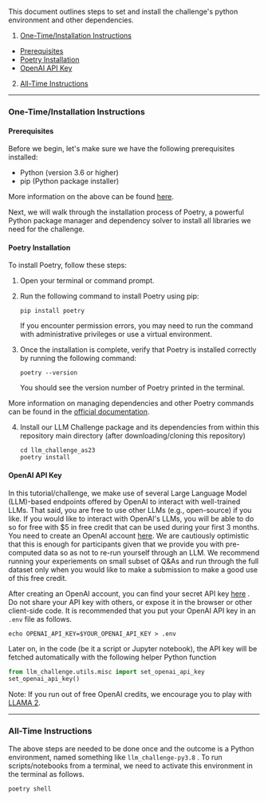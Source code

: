 

This document outlines steps to set and install the challenge's python environment and other dependencies.

1. [One-Time/Installation Instructions](#onetime)
- [Prerequisites](#preq)
- [Poetry Installation](#poet)
- [OpenAI API Key](#api)
2. [All-Time Instructions](#dev)

---
### One-Time/Installation Instructions <a name="onetime"></a>

#### Prerequisites <a name="preq"></a>
Before we begin, let's make sure we have the following prerequisites installed:

- Python (version 3.6 or higher)
- pip (Python package installer)

More information on the above can be found [here](https://www.python.org/downloads/).

Next, we will walk through the installation process of Poetry, a powerful Python package manager and dependency solver to install all libraries we need for the challenge.

#### Poetry Installation <a name="poet"></a>

To install Poetry, follow these steps:

1. Open your terminal or command prompt.

2. Run the following command to install Poetry using pip:

   ```shell
   pip install poetry
   ```
   If you encounter permission errors, you may need to run the command with administrative privileges or use a virtual environment.

3. Once the installation is complete, verify that Poetry is installed correctly by running the following command:

   ```shell
   poetry --version
   ```

   You should see the version number of Poetry printed in the terminal.

More information on managing dependencies and other Poetry commands can be found in the [official documentation](https://python-poetry.org/docs/).

4. Install our LLM Challenge package and its dependencies from within this repository main directory (after downloading/cloning this repository)

   ```shell
   cd llm_challenge_as23
   poetry install
   ```

#### OpenAI API Key <a name="api"></a>

In this tutorial/challenge, we make use of several Large Language Model (LLM)-based endpoints offered by OpenAI to interact with well-trained LLMs. That said, you are free to use other LLMs (e.g., open-source) if you like.
If you would like to interact with OpenAI's LLMs, you will be able to do so for free with $5 in free credit that can be used during your first 3 months. You need to create an OpenAI account [here](https://platform.openai.com/login?launch). We are cautiously optimistic that this is enough for participants given that we provide you with pre-computed data so as not to re-run yourself through an LLM. We recommend running your experiements on small subset of Q&As and run through the full dataset only when you would like to make a submission to make a good use of this free credit.

After creating an OpenAI account, you can find your secret API key [here](https://platform.openai.com/account/api-keys) .
Do not share your API key with others, or expose it in the browser or other client-side code. 
It is recommended that you put your OpenAI API key in an `.env` file as follows.

   ```shell
   echo OPENAI_API_KEY=$YOUR_OPENAI_API_KEY > .env
   ```

Later on, in the code (be it a script or Jupyter notebook), the API key will be fetched automatically with the following helper Python function
   ```python
   from llm_challenge.utils.misc import set_openai_api_key
   set_openai_api_key()
   ```

Note: If you run out of free OpenAI credits, we encourage you to play with [LLAMA 2](https://ai.meta.com/resources/models-and-libraries/llama/).


---
### All-Time Instructions <a name="dev"></a>

The above steps are needed to be done once and the outcome is a Python environment, named something like `llm_challenge-py3.8` . To run scripts/notebooks from a terminal, we need to activate this environment in the terminal as follows.
```shell
poetry shell
```

